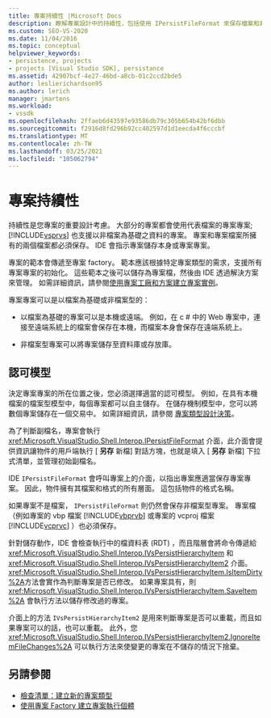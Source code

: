 ```yaml
---
title: 專案持續性 |Microsoft Docs
description: 瞭解專案設計中的持續性，包括使用 IPersistFileFormat 來保存檔案和非檔案型專案物件。
ms.custom: SEO-VS-2020
ms.date: 11/04/2016
ms.topic: conceptual
helpviewer_keywords:
- persistence, projects
- projects [Visual Studio SDK], persistance
ms.assetid: 42907bcf-4e27-46bd-a8cb-01c2ccd2bde5
author: leslierichardson95
ms.author: lerich
manager: jmartens
ms.workload:
- vssdk
ms.openlocfilehash: 2ffaeb6d43597e93586db79c305b654b42bf6dbb
ms.sourcegitcommit: f2916d8fd296b92cc402597d1d1eecda4f6cccbf
ms.translationtype: MT
ms.contentlocale: zh-TW
ms.lasthandoff: 03/25/2021
ms.locfileid: "105062794"
---
```

# <a name="project-persistence"></a>專案持續性
持續性是您專案的重要設計考慮。 大部分的專案都會使用代表檔案的專案專案; [!INCLUDE[vsprvs](../../code-quality/includes/vsprvs_md.md)] 也支援以非檔案為基礎之資料的專案。 專案和專案檔案所擁有的兩個檔案都必須保存。 IDE 會指示專案儲存本身或專案專案。

 專案的範本會傳遞至專案 factory。 範本應該根據特定專案類型的需求，支援所有專案專案的初始化。 這些範本之後可以儲存為專案檔，然後由 IDE 透過解決方案來管理。 如需詳細資訊，請參閱[使用專案工廠和方案建立專案實例](../../extensibility/internals/creating-project-instances-by-using-project-factories.md)。 [](../../extensibility/internals/solutions-overview.md)

 專案專案可以是以檔案為基礎或非檔案型的：

- 以檔案為基礎的專案可以是本機或遠端。 例如，在 c # 中的 Web 專案中，連接至遠端系統上的檔案會保存在本機，而檔案本身會保存在遠端系統上。

- 非檔案型專案可以將專案儲存至資料庫或存放庫。

## <a name="commit-models"></a>認可模型
 決定專案專案的所在位置之後，您必須選擇適當的認可模型。 例如，在具有本機檔案的檔案型模型中，每個專案都可以自主儲存。 在儲存機制模型中，您可以將數個專案儲存在一個交易中。 如需詳細資訊，請參閱 [專案類型設計決策](../../extensibility/internals/project-type-design-decisions.md)。

 為了判斷副檔名，專案會執行 <xref:Microsoft.VisualStudio.Shell.Interop.IPersistFileFormat> 介面，此介面會提供資訊讓物件的用戶端執行 [ **另存** 新檔] 對話方塊，也就是填入 [ **另存** 新檔] 下拉式清單，並管理初始副檔名。

 IDE `IPersistFileFormat` 會呼叫專案上的介面，以指出專案應適當保存專案專案。 因此，物件擁有其檔案和格式的所有層面。 這包括物件的格式名稱。

 如果專案不是檔案， `IPersistFileFormat` 則仍然會保存非檔案型專案。 專案檔（例如專案的 vbp 檔案 [!INCLUDE[vbprvb](../../code-quality/includes/vbprvb_md.md)] 或專案的 vcproj 檔案 [!INCLUDE[vcprvc](../../code-quality/includes/vcprvc_md.md)] ）也必須保存。

 針對儲存動作，IDE 會檢查執行中的檔資料表 (RDT) ，而且階層會將命令傳遞給 <xref:Microsoft.VisualStudio.Shell.Interop.IVsPersistHierarchyItem> 和 <xref:Microsoft.VisualStudio.Shell.Interop.IVsPersistHierarchyItem2> 介面。 <xref:Microsoft.VisualStudio.Shell.Interop.IVsPersistHierarchyItem.IsItemDirty%2A>方法會實作為判斷專案是否已修改。 如果專案具有，則 <xref:Microsoft.VisualStudio.Shell.Interop.IVsPersistHierarchyItem.SaveItem%2A> 會執行方法以儲存修改過的專案。

 介面上的方法 `IVsPersistHierarchyItem2` 是用來判斷專案是否可以重載，而且如果專案可以的話，也可以重載。 此外，您 <xref:Microsoft.VisualStudio.Shell.Interop.IVsPersistHierarchyItem2.IgnoreItemFileChanges%2A> 可以執行方法來使變更的專案在不儲存的情況下捨棄。

## <a name="see-also"></a>另請參閱
- [檢查清單：建立新的專案類型](../../extensibility/internals/checklist-creating-new-project-types.md)
- [使用專案 Factory 建立專案執行個體](../../extensibility/internals/creating-project-instances-by-using-project-factories.md)
